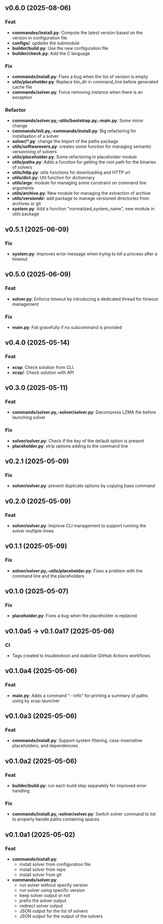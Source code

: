 ## v0.6.0 (2025-08-06)

### Feat

- **commandes/install.py**: Compute the latest version based on the version in configuration file
- **configs/**: updates the submodule
- **builder/build.py**: Use the new configuration file
- **builder/check.py**: Add the C language

### Fix

- **commands/install.py**: Fixes a bug when the list of version is empty
- **utils/placeholder.py**: Replace bin_dir in command_line before generated cache file
- **commands/solver.py**: Force removing instance when there is an exception

### Refactor

- **commands/solver.py,-utils/bootstrap.py,-main.py**: Some minor change
- **commands/__init__.py,-commands/install.py**: Big refactoring for installaation of a solver
- **solver/*.py**: change the import of the paths package
- **utils/softwarevers.py**: creates some function for managing semantic versionning of solvers
- **utils/placeholder.py**: Some refactoring in placeholder module
- **utils/paths.py**: Adds a function for getting the root path for the binaries of solvers
- **utils/http.py**: utils functions for downloading and HTTP url
- **utils/dict.py**: Util function for dictionnary
- **utils/args**: module for managing some constraint on command line arguments
- **utils/archive.py**: New module for managing the extraction of archive
- **utils/versiondir**: add package to manage versioned directories from archives or git
- **system.py**: Add a function "normalized_system_name", new module in utils package

## v0.5.1 (2025-06-09)

### Fix

- **system.py**: Improves error message when trying to kill a process after a timeout

## v0.5.0 (2025-06-09)

### Feat

- **solver.py**: Enforce timeout by introducing a dedicated thread for timeout management

### Fix

- **main.py**: Fail gracefully if no subcommand is provided

## v0.4.0 (2025-05-14)

### Feat

- **xcsp**: Check solution from CLI.
- **xcsp/**: Check solution with API

## v0.3.0 (2025-05-11)

### Feat

- **commands/solver.py,-solver/solver.py**: Decompress LZMA file before launching solver

### Fix

- **solver/solver.py**: Check if the key of the default option is present
- **placeholder.py**: strip options adding to the command line

## v0.2.1 (2025-05-09)

### Fix

- **solver/solver.py**: prevent duplicate options by copying base command

## v0.2.0 (2025-05-09)

### Feat

- **solver/solver.py**: Improve CLI management to support running the solver multiple times

## v0.1.1 (2025-05-09)

### Fix

- **solver/solver.py,-utils/placeholder.py**: Fixes a problem with the command line and the placeholders

## v0.1.0 (2025-05-07)

### Fix

- **placeholder.py**: Fixes a bug when the placeholder is replaced

## v0.1.0a5 -> v0.1.0a17 (2025-05-06)

### CI

- Tags created to troubleshoot and stabilize GitHub Actions workflows

## v0.1.0a4 (2025-05-06)

### Feat

- **main.py**: Adds a command "--info" for printing a summary of paths using by xcsp-launcher

## v0.1.0a3 (2025-05-06)

### Feat

- **commands/install.py**: Support system filtering, case-insensitive placeholders, and dependencies

## v0.1.0a2 (2025-05-06)

### Feat

- **builder/build.py**: run each build step separately for improved error handling

### Fix

- **commands/install.py,-solver/solver.py**: Switch solver command to list to properly handle paths containing spaces

## v0.1.0a1 (2025-05-02)

### Feat

- **commands/install.py**:
    - install solver from configuration file 
    - install solver from repo 
    - install solver from git
- **commands/solver.py**:
    - run solver without specify version
    - run solver using specific version 
    - keep solver output or not 
    - prefix the solver output
    - redirect solver output 
    - JSON output for the list of solvers
    - JSON output for the output of the solvers 
